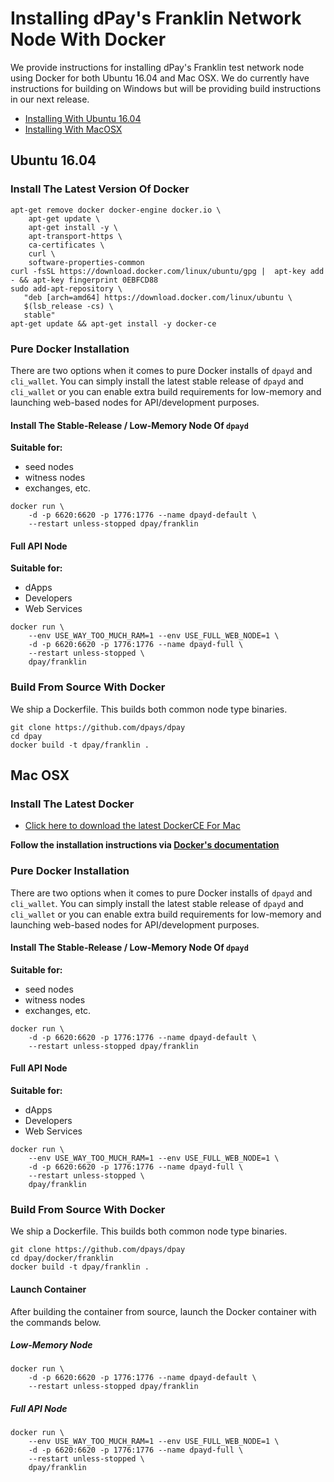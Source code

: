 # Installing dPay's Franklin Network Node With Docker
We provide instructions for installing dPay's Franklin test network node using Docker
for both Ubuntu 16.04 and Mac OSX. We do currently have instructions for
building on Windows but will be providing build instructions in our next release.

- [Installing With Ubuntu 16.04](#ubuntu-16-04)
- [Installing With MacOSX](#mac-osx)

## Ubuntu 16.04

### Install The Latest Version Of Docker
```
apt-get remove docker docker-engine docker.io \
    apt-get update \
    apt-get install -y \
    apt-transport-https \
    ca-certificates \
    curl \
    software-properties-common
curl -fsSL https://download.docker.com/linux/ubuntu/gpg |  apt-key add - && apt-key fingerprint 0EBFCD88
sudo add-apt-repository \
   "deb [arch=amd64] https://download.docker.com/linux/ubuntu \
   $(lsb_release -cs) \
   stable"
apt-get update && apt-get install -y docker-ce
```

### Pure Docker Installation
There are two options when it comes to pure Docker installs of `dpayd` and
`cli_wallet`. You can simply install the latest stable release of `dpayd` and
`cli_wallet` or you can enable extra build requirements for low-memory and
launching web-based nodes for API/development purposes.

#### Install The Stable-Release / Low-Memory Node Of `dpayd`
**Suitable for:**
- seed nodes
- witness nodes
- exchanges, etc.

```
docker run \
    -d -p 6620:6620 -p 1776:1776 --name dpayd-default \
    --restart unless-stopped dpay/franklin
```

#### Full API Node
**Suitable for:**
- dApps
- Developers
- Web Services

```
docker run \
    --env USE_WAY_TOO_MUCH_RAM=1 --env USE_FULL_WEB_NODE=1 \
    -d -p 6620:6620 -p 1776:1776 --name dpayd-full \
    --restart unless-stopped \
    dpay/franklin
```

### Build From Source With Docker

We ship a Dockerfile.  This builds both common node type binaries.

```
git clone https://github.com/dpays/dpay
cd dpay
docker build -t dpay/franklin .
```

## Mac OSX

### Install The Latest Docker
- [Click here to download the latest DockerCE For Mac](https://download.docker.com/mac/stable/Docker.dmg)

**Follow the installation instructions via [Docker's documentation](https://docs.docker.com/docker-for-mac/install/)**

### Pure Docker Installation
There are two options when it comes to pure Docker installs of `dpayd` and
`cli_wallet`. You can simply install the latest stable release of `dpayd` and
`cli_wallet` or you can enable extra build requirements for low-memory and
launching web-based nodes for API/development purposes.

#### Install The Stable-Release / Low-Memory Node Of `dpayd`
**Suitable for:**
- seed nodes
- witness nodes
- exchanges, etc.

```
docker run \
    -d -p 6620:6620 -p 1776:1776 --name dpayd-default \
    --restart unless-stopped dpay/franklin
```

#### Full API Node
**Suitable for:**
- dApps
- Developers
- Web Services

```
docker run \
    --env USE_WAY_TOO_MUCH_RAM=1 --env USE_FULL_WEB_NODE=1 \
    -d -p 6620:6620 -p 1776:1776 --name dpayd-full \
    --restart unless-stopped \
    dpay/franklin
```

### Build From Source With Docker

We ship a Dockerfile.  This builds both common node type binaries.

```
git clone https://github.com/dpays/dpay
cd dpay/docker/franklin
docker build -t dpay/franklin .
```

#### Launch Container
After building the container from source, launch the Docker container with the commands below.

##### Low-Memory Node

```
docker run \
    -d -p 6620:6620 -p 1776:1776 --name dpayd-default \
    --restart unless-stopped dpay/franklin
```

##### Full API Node
```
docker run \
    --env USE_WAY_TOO_MUCH_RAM=1 --env USE_FULL_WEB_NODE=1 \
    -d -p 6620:6620 -p 1776:1776 --name dpayd-full \
    --restart unless-stopped \
    dpay/franklin
```
